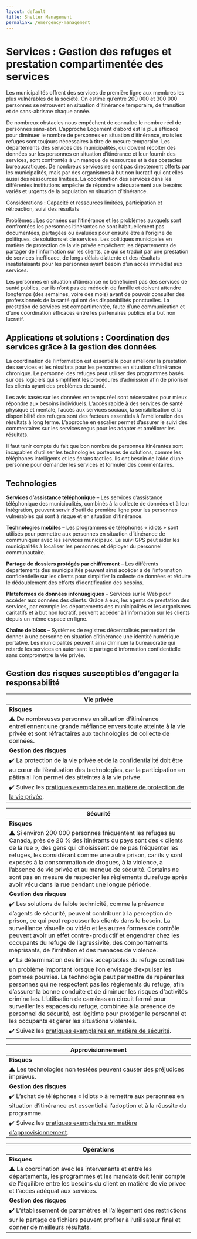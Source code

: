 ```yaml
---
layout: default
title: Shelter Management
permalink: /emergency-management
---
```

# Services : Gestion des refuges et prestation compartimentée des services

Les municipalités offrent des services de première ligne aux membres les plus vulnérables de la société. On estime qu’entre 200 000 et 300 000 personnes se retrouvent en situation d’itinérance temporaire, de transition et de sans-abrisme chaque année.

De nombreux obstacles nous empêchent de connaître le nombre réel de personnes sans-abri. L’approche Logement d’abord est la plus efficace pour diminuer le nombre de personnes en situation d’itinérance, mais les refuges sont toujours nécessaires à titre de mesure temporaire. Les départements des services des municipalités, qui doivent récolter des données sur les personnes en situation d’itinérance et leur fournir des services, sont confrontés à un manque de ressources et à des obstacles bureaucratiques. De nombreux services ne sont pas directement offerts par les municipalités, mais par des organismes à but non lucratif qui ont elles aussi des ressources limitées. La coordination des services dans les différentes institutions empêche de répondre adéquatement aux besoins variés et urgents de la population en situation d’itinérance.

Considérations : Capacité et ressources limitées, participation et rétroaction, suivi des résultats

Problèmes : Les données sur l’itinérance et les problèmes auxquels sont confrontées les personnes itinérantes ne sont habituellement pas documentées, partagées ou évaluées pour ensuite être à l’origine de politiques, de solutions et de services. Les politiques municipales en matière de protection de la vie privée empêchent les départements de partager de l’information sur les clients, ce qui se traduit par une prestation de services inefficace, de longs délais d’attente et des résultats insatisfaisants pour les personnes ayant besoin d’un accès immédiat aux services.

Les personnes en situation d’itinérance ne bénéficient pas des services de santé publics, car ils n’ont pas de médecin de famille et doivent attendre longtemps (des semaines, voire des mois) avant de pouvoir consulter des professionnels de la santé qui ont des disponibilités ponctuelles. La prestation de services est compartimentée, faute d’une communication et d’une coordination efficaces entre les partenaires publics et à but non lucratif.

## Applications et solutions : Coordination des services grâce à la gestion des données

La coordination de l’information est essentielle pour améliorer la prestation des services et les résultats pour les personnes en situation d’itinérance chronique. Le personnel des refuges peut utiliser des programmes basés sur des logiciels qui simplifient les procédures d’admission afin de prioriser les clients ayant des problèmes de santé.

Les avis basés sur les données en temps réel sont nécessaires pour mieux répondre aux besoins individuels. L’accès rapide à des services de santé physique et mentale, l’accès aux services sociaux, la sensibilisation et la disponibilité des refuges sont des facteurs essentiels à l’amélioration des résultats à long terme. L’approche en escalier permet d’assurer le suivi des commentaires sur les services reçus pour les adapter et améliorer les résultats.

Il faut tenir compte du fait que bon nombre de personnes itinérantes sont incapables d’utiliser les technologies porteuses de solutions, comme les téléphones intelligents et les écrans tactiles. Ils ont besoin de l’aide d’une personne pour demander les services et formuler des commentaires.

## Technologies

**Services d’assistance téléphonique** – Les services d’assistance téléphonique des municipalités, combinés à la collecte de données et à leur intégration, peuvent servir d’outil de première ligne pour les personnes vulnérables qui sont à risque et en situation d’itinérance.

**Technologies mobiles** – Les programmes de téléphones « idiots » sont utilisés pour permettre aux personnes en situation d’itinérance de communiquer avec les services municipaux. Le suivi GPS peut aider les municipalités à localiser les personnes et déployer du personnel communautaire.

**Partage de dossiers protégés par chiffrement** – Les différents départements des municipalités peuvent ainsi accéder à de l’information confidentielle sur les clients pour simplifier la collecte de données et réduire le dédoublement des efforts d’identification des besoins.

**Plateformes de données infonuagiques** – Services sur le Web pour accéder aux données des clients. Grâce à eux, les agents de prestation des services, par exemple les départements des municipalités et les organismes caritatifs et à but non lucratif, peuvent accéder à l’information sur les clients depuis un même espace en ligne.

**Chaîne de blocs** – Systèmes de registres décentralisés permettant de donner à une personne en situation d’itinérance une identité numérique portative. Les municipalités peuvent ainsi diminuer la bureaucratie qui retarde les services en autorisant le partage d’information confidentielle sans compromettre la vie privée.

## Gestion des risques susceptibles d’engager la responsabilité

| Vie privée|
|---|
| **Risques**|
|:warning: De nombreuses personnes en situation d’itinérance entretiennent une grande méfiance envers toute atteinte à la vie privée et sont réfractaires aux technologies de collecte de données.|
|**Gestion des risques** |
|:heavy_check_mark: La protection de la vie privée et de la confidentialité doit être au cœur de l’évaluation des technologies, car la participation en pâtira si l’on permet des atteintes à la vie privée.|
|:heavy_check_mark: Suivez les [pratiques exemplaires en matière de protection de la vie privée](https://cippic-ca.github.io/SmartCityToolkit/privacy.html).|

| Sécurité|
|---|
| **Risques**|
|:warning: Si environ 200 000 personnes fréquentent les refuges au Canada, près de 20 % des itinérants du pays sont des « clients de la rue », des gens qui choisissent de ne pas fréquenter les refuges, les considérant comme une autre prison, car ils y sont exposés à la consommation de drogues, à la violence, à l’absence de vie privée et au manque de sécurité. Certains ne sont pas en mesure de respecter les règlements du refuge après avoir vécu dans la rue pendant une longue période. |
|**Gestion des risques** |
|:heavy_check_mark: Les solutions de faible technicité, comme la présence d’agents de sécurité, peuvent contribuer à la perception de prison, ce qui peut repousser les clients dans le besoin. La surveillance visuelle ou vidéo et les autres formes de contrôle peuvent avoir un effet contre-productif et engendrer chez les occupants du refuge de l’agressivité, des comportements méprisants, de l’irritation et des menaces de violence.|
|:heavy_check_mark: La détermination des limites acceptables du refuge constitue un problème important lorsque l’on envisage d’expulser les pommes pourries. La technologie peut permettre de repérer les personnes qui ne respectent pas les règlements du refuge, afin d’assurer la bonne conduite et de diminuer les risques d’activités criminelles. L’utilisation de caméras en circuit fermé pour surveiller les espaces du refuge, combinée à la présence de personnel de sécurité, est légitime pour protéger le personnel et les occupants et gérer les situations violentes.|
|:heavy_check_mark: Suivez les [pratiques exemplaires en matière de sécurité](https://cippic-ca.github.io/SmartCityToolkit/security.html).|

| Approvisionnement |
|---|
| **Risques**|
|:warning: Les technologies non testées peuvent causer des préjudices imprévus.|
|**Gestion des risques** |
|:heavy_check_mark: L’achat de téléphones « idiots » à remettre aux personnes en situation d’itinérance est essentiel à l’adoption et à la réussite du programme.|
|:heavy_check_mark: Suivez les [pratiques exemplaires en matière d’approvisionnement](https://cippic-ca.github.io/SmartCityToolkit/procurement.html).|

| Opérations|
|---|
| **Risques**|
|:warning: La coordination avec les intervenants et entre les départements, les programmes et les mandats doit tenir compte de l’équilibre entre les besoins du client en matière de vie privée et l’accès adéquat aux services. |
|**Gestion des risques** |
|:heavy_check_mark: L’établissement de paramètres et l’allègement des restrictions sur le partage de fichiers peuvent profiter à l’utilisateur final et donner de meilleurs résultats. |
